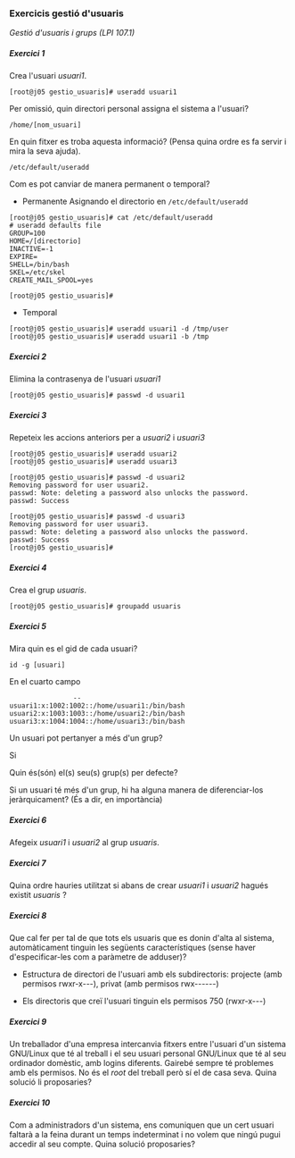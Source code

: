 
### Exercicis gestió d'usuaris

*Gestió d'usuaris i grups (LPI 107.1)*

##### Exercici 1

Crea l'usuari *usuari1*.

```
[root@j05 gestio_usuaris]# useradd usuari1
```

Per omissió, quin directori personal assigna el sistema a l'usuari?

`/home/[nom_usuari]`

En quin fitxer es troba aquesta informació? (Pensa quina ordre es fa servir i mira la seva ajuda).

`/etc/default/useradd`

Com es pot canviar de manera permanent o temporal?

- Permanente
Asignando el directorio en `/etc/default/useradd`
```
[root@j05 gestio_usuaris]# cat /etc/default/useradd
# useradd defaults file
GROUP=100
HOME=/[directorio]
INACTIVE=-1
EXPIRE=
SHELL=/bin/bash
SKEL=/etc/skel
CREATE_MAIL_SPOOL=yes

[root@j05 gestio_usuaris]# 

```

- Temporal
```
[root@j05 gestio_usuaris]# useradd usuari1 -d /tmp/user
[root@j05 gestio_usuaris]# useradd usuari1 -b /tmp
```

##### Exercici 2

Elimina la contrasenya de l'usuari *usuari1*

```
[root@j05 gestio_usuaris]# passwd -d usuari1 
```

##### Exercici 3

Repeteix les accions anteriors per a *usuari2* i *usuari3*

```
[root@j05 gestio_usuaris]# useradd usuari2
[root@j05 gestio_usuaris]# useradd usuari3

[root@j05 gestio_usuaris]# passwd -d usuari2
Removing password for user usuari2.
passwd: Note: deleting a password also unlocks the password.
passwd: Success

[root@j05 gestio_usuaris]# passwd -d usuari3
Removing password for user usuari3.
passwd: Note: deleting a password also unlocks the password.
passwd: Success
[root@j05 gestio_usuaris]# 
```

##### Exercici 4 

Crea el grup *usuaris*.
```
[root@j05 gestio_usuaris]# groupadd usuaris
```
##### Exercici 5 

Mira quin es el gid de cada usuari?

```
id -g [usuari]
```

En el cuarto campo
```
                --
usuari1:x:1002:1002::/home/usuari1:/bin/bash
usuari2:x:1003:1003::/home/usuari2:/bin/bash
usuari3:x:1004:1004::/home/usuari3:/bin/bash
```

Un usuari pot pertanyer a més d'un grup?

Si

Quin és(són) el(s) seu(s) grup(s) per defecte?

Si un usuari té més d'un grup, hi ha alguna manera de diferenciar-los
jeràrquicament? (És a dir, en importància)

##### Exercici 6 

Afegeix *usuari1* i *usuari2* al grup *usuaris*.

##### Exercici 7

Quina ordre hauries utilitzat si abans de crear *usuari1* i *usuari2* hagués
existit *usuaris* ?

##### Exercici 8

Que cal fer per tal de que tots els usuaris que es donin d'alta al sistema,
automàticament tinguin les següents característiques (sense haver d'especificar-les com a paràmetre de adduser)?

* Estructura de directori de l'usuari amb els subdirectoris: projecte (amb
  permisos rwxr-x---), privat (amb permisos rwx------)

* Els directoris que creï l'usuari tinguin els permisos 750 (rwxr-x---)

##### Exercici 9

Un treballador d'una empresa intercanvia fitxers entre l'usuari d'un sistema GNU/Linux que té al
treball i el seu usuari personal GNU/Linux que té al seu ordinador domèstic,
amb logins diferents. Gairebé sempre té problemes amb els permisos. No és el
*root* del treball però sí el de casa seva. Quina solució li proposaries?

##### Exercici 10

Com a administradors d'un sistema, ens comuniquen que un cert usuari faltarà a
la feina durant un temps indeterminat i no volem que ningú pugui accedir al seu
compte. Quina solució proposaries?

